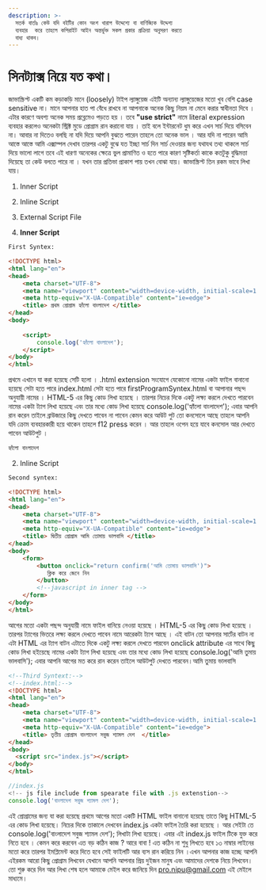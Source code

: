 ```yaml
---
description: >-
  সতর্ক বার্তাঃ কেউ যদি বইটির কোন অংশ খারাপ উদ্দেশ্যে বা বাণিজ্যিক উদ্দেশ্য
  ব্যবহার  করে তাহলে কপিরাইট আইন অন্তর্ভুক্ত সকল প্রকার প্রক্রিয়া অনুসরণ করতে
  বাধ্য থাকব।
---
```


# সিনট্যাক্স নিয়ে যত কথা।

জাভাস্ক্রিপ্ট একটি কম কড়াকড়ি মানে (loosely) টাইপ ল্যাঙ্গুয়েজ এইটি অন্যান্য ল্যাঙ্গুয়েজের মতো খুব বেশি case sensitive না। মানে আপনার হাত পা বেঁধে রাখবে না আপনাকে অনেক কিছু নিয়ম না মেনে করার স্বাধীনতা দিবে । এটার কারণে অবশ্য অনেক সময় প্রব্লেমেও পড়তে হয় । তবে **"use strict"** নামে literal expression ব্যবহার করলেও অনেকটা স্ট্রিক্ট মুডে প্রোগ্রাম রান করানো যায় । তাই বলে ইন্টারনেট ধুম করে এখন সার্চ দিয়ে বসিবেন না। আবার না দিতেও বলছি না যদি দিয়ে আপনি বুঝতে পারেন তাহলে তো অনেক ভাল । আর যদি না পারেন আমি আস্তে আস্তে আমি এক্সাম্পল দেখাব তারপর একটু বুঝে যত ইচ্ছা সার্চ দিন সার্চ দেওয়ার জন্য যথাযথ তথ্য থাকলে সার্চ দিয়ে ভালো লাগে তবে এই ধারণা অনেকের ক্ষেত্রে ভুল প্রামাণিত ও হতে পারে কারণ সৃষ্টিকর্তা কাকে কতটুকু বুদ্ধিমত্তা দিয়েছে তা কেউ বলতে পারে না । যখন তার প্রতিভা প্রাকাশ পায় তখন বোঝা যায়। জাভাস্ক্রিপ্ট তিন রকম ভাবে লিখা যায়।

1. Inner Script
2. Inline Script
3. External Script File



1. **Inner Script**

```html
First Syntex:

<!DOCTYPE html>
<html lang="en">
<head>
    <meta charset="UTF-8">
    <meta name="viewport" content="width=device-width, initial-scale=1.0">
    <meta http-equiv="X-UA-Compatible" content="ie=edge">
    <title> প্রথম প্রোগ্রাম হ্যাঁলো বাংলাদেশ </title>
</head>
<body>
   
    <script>
        console.log('হ্যাঁলো বাংলাদেশ');
    </script>
</body>
</html>
```

প্রথমে এখানে যা করা হয়েছে সেটি হলো । .html extension সংযোগে যেকোনো নামের একটা ফাইল বানানো হয়েছে সেটা হতে পারে index.html সেটা হতে পারে firstProgramSyntex.html বা আপানার পছন্দ অনুযায়ী নামের । HTML-5 এর কিছু কোড লিখা হয়েছে । তারপর নিচের দিকে একটু লক্ষ্য করলে দেখতে পারবেন নামের একটা ট্যাগ লিখা হয়েছে এবং তার মধ্যে কোড লিখা হয়েছে console.log('হ্যাঁলো বাংলাদেশ'); এবার আপনি রান করেন তাইলে ব্রাউজারে কিছু দেখতে পাবেন না পাবেন কেমন করে আউট পুট তো কনসোলে আছে তাহলে আপনি যদি ক্রোম ব্যবহারকারী হয়ে থাকেন তাহলে f12 press করেন । আর তাহলে ওপেন হয়ে যাবে কনসোল আর দেখতে পাবেন আউটপুট ।

```reStructuredText
হ্যাঁলো বাংলাদেশ
```

2. Inline Script

```html
Second syntex:

<!DOCTYPE html>
<html lang="en">
<head>
    <meta charset="UTF-8">
    <meta name="viewport" content="width=device-width, initial-scale=1.0">
    <meta http-equiv="X-UA-Compatible" content="ie=edge">
    <title> দ্বিতীয় প্রোগ্রাম আমি তোমায় ভালবাসি </title>
</head>
<body>
    <form>
        <button onclick="return confirm('আমি তোমায় ভালবাসি')">
           ক্লিক করে জেনে নিন  
        </button>
        <!--javascript in inner tag -->
    </form>
</body>
</html>

```

আগের মতো একটা পছন্দ অনুযায়ী নামে ফাইল বানিয়ে নেওয়া হয়েছে । HTML-5 এর কিছু কোড লিখা হয়েছে । তারপর ট্যাগের ভিতরে লক্ষ্য করলে দেখতে পাবেন নামে আরেকটা ট্যাগ আছে । এই বাটন তো আপনার সার্টের বাটন না এটা HTML এর ট্যাগ বাটন এটাতে দিকে একটু লক্ষ্য করলে দেখতে পারবেন onclick attribute এর সাথে কিছু কোড লিখা হইয়েছে নামের একটা ট্যাগ লিখা হয়েছে এবং তার মধ্যে কোড লিখা হয়েছে console.log('আমি তুমায় ভালবাসি'); এবার আপনি আগের মত করে রান করেন তাইলে আউটপুট দেখতে পারবেন।আমি তুমায় ভালবাসি&#x20;

```html
<!--Third Syntext:-->
<!--index.html:-->
<!DOCTYPE html>
<html lang="en">
<head>
    <meta charset="UTF-8">
    <meta name="viewport" content="width=device-width, initial-scale=1.0">
    <meta http-equiv="X-UA-Compatible" content="ie=edge">
    <title> তৃতীয় প্রোগ্রাম বাংলাদেশ সবুজ শ্যামল দেশ  </title>
</head>
<body>
  <script src="index.js"></script>
</body>
</html>
```

```javascript
//index.js
<!-- js file include from spearate file with .js extenstion-->
console.log('বাংলাদেশ সবুজ শ্যামল দেশ');
```

এই প্রোগ্রামের জন্য যা করা হয়েছে প্রথমে আগের মতো একটি HTML ফাইল বানানো হয়েছে তাতে কিছু HTML-5 এর কোড লিখা হয়েছে। নিচের দিকে তাকালে দেখবেন index.js একটা ফাইল তৈরি করা হয়েছে । আর সেইটা তে console.log('বাংলাদেশ সবুজ শ্যামল দেশ'); লিখাটা লিখা হয়েছে। এবার এই index.js ফাইল টিকে যুক্ত করে নিতে হবে । কেমন করে করবেন এত বড় কঠিন কাজ ? আরে বাবা ! এত কঠিন না শুধু লিখতে হবে ১৩ নাম্বার লাইনের মতো করে তারপর ইমপ্লিমেন্ট করে দিতে হবে সেই ফাইলটি আর ব্যস রান করিয়ে নিন ।এখন আপনার কাজ হচ্ছে আপনি এইরকম আরো কিছু প্রোগ্রাম লিখবেন যেখানে আপনি আপনার প্রিয় দুইজন মানুষ এবং আমাদের দেশকে নিয়ে লিখবেন। তো শুরু করে দিন আর লিখা শেষ হলে আমাকে মেইল করে জানিয়ে দিন pro.nipu@gmail.com এই মেইলে মাধ্যমে।
